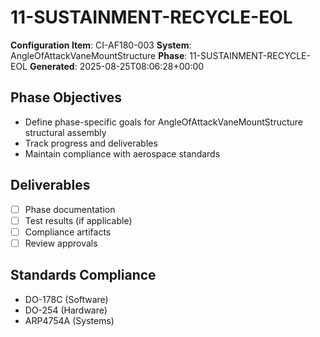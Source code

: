 # 11-SUSTAINMENT-RECYCLE-EOL

**Configuration Item**: CI-AF180-003
**System**: AngleOfAttackVaneMountStructure
**Phase**: 11-SUSTAINMENT-RECYCLE-EOL
**Generated**: 2025-08-25T08:06:28+00:00

## Phase Objectives
- Define phase-specific goals for AngleOfAttackVaneMountStructure structural assembly
- Track progress and deliverables
- Maintain compliance with aerospace standards

## Deliverables
- [ ] Phase documentation
- [ ] Test results (if applicable)
- [ ] Compliance artifacts
- [ ] Review approvals

## Standards Compliance
- DO-178C (Software)
- DO-254 (Hardware)
- ARP4754A (Systems)

